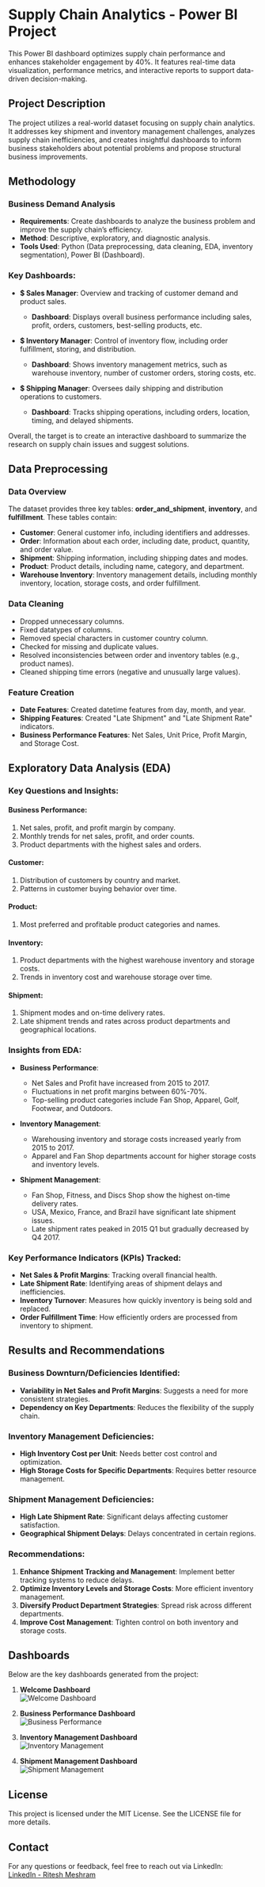 # Supply Chain Analytics - Power BI Project

This Power BI dashboard optimizes supply chain performance and enhances stakeholder engagement by 40%. It features real-time data visualization, performance metrics, and interactive reports to support data-driven decision-making.

## Project Description

The project utilizes a real-world dataset focusing on supply chain analytics. It addresses key shipment and inventory management challenges, analyzes supply chain inefficiencies, and creates insightful dashboards to inform business stakeholders about potential problems and propose structural business improvements.

## Methodology

### Business Demand Analysis
- **Requirements**: Create dashboards to analyze the business problem and improve the supply chain’s efficiency.
- **Method**: Descriptive, exploratory, and diagnostic analysis.
- **Tools Used**: Python (Data preprocessing, data cleaning, EDA, inventory segmentation), Power BI (Dashboard).

### Key Dashboards:
- **$ Sales Manager**: Overview and tracking of customer demand and product sales.
    - **Dashboard**: Displays overall business performance including sales, profit, orders, customers, best-selling products, etc.
  
- **$ Inventory Manager**: Control of inventory flow, including order fulfillment, storing, and distribution.
    - **Dashboard**: Shows inventory management metrics, such as warehouse inventory, number of customer orders, storing costs, etc.
  
- **$ Shipping Manager**: Oversees daily shipping and distribution operations to customers.
    - **Dashboard**: Tracks shipping operations, including orders, location, timing, and delayed shipments.

Overall, the target is to create an interactive dashboard to summarize the research on supply chain issues and suggest solutions.

## Data Preprocessing

### Data Overview
The dataset provides three key tables: **order_and_shipment**, **inventory**, and **fulfillment**. These tables contain:
- **Customer**: General customer info, including identifiers and addresses.
- **Order**: Information about each order, including date, product, quantity, and order value.
- **Shipment**: Shipping information, including shipping dates and modes.
- **Product**: Product details, including name, category, and department.
- **Warehouse Inventory**: Inventory management details, including monthly inventory, location, storage costs, and order fulfillment.

### Data Cleaning
- Dropped unnecessary columns.
- Fixed datatypes of columns.
- Removed special characters in customer country column.
- Checked for missing and duplicate values.
- Resolved inconsistencies between order and inventory tables (e.g., product names).
- Cleaned shipping time errors (negative and unusually large values).

### Feature Creation
- **Date Features**: Created datetime features from day, month, and year.
- **Shipping Features**: Created "Late Shipment" and "Late Shipment Rate" indicators.
- **Business Performance Features**: Net Sales, Unit Price, Profit Margin, and Storage Cost.

## Exploratory Data Analysis (EDA)

### Key Questions and Insights:
#### Business Performance:
1. Net sales, profit, and profit margin by company.
2. Monthly trends for net sales, profit, and order counts.
3. Product departments with the highest sales and orders.

#### Customer:
1. Distribution of customers by country and market.
2. Patterns in customer buying behavior over time.

#### Product:
1. Most preferred and profitable product categories and names.

#### Inventory:
1. Product departments with the highest warehouse inventory and storage costs.
2. Trends in inventory cost and warehouse storage over time.

#### Shipment:
1. Shipment modes and on-time delivery rates.
2. Late shipment trends and rates across product departments and geographical locations.

### Insights from EDA:
- **Business Performance**: 
    - Net Sales and Profit have increased from 2015 to 2017.
    - Fluctuations in net profit margins between 60%-70%.
    - Top-selling product categories include Fan Shop, Apparel, Golf, Footwear, and Outdoors.
  
- **Inventory Management**:
    - Warehousing inventory and storage costs increased yearly from 2015 to 2017.
    - Apparel and Fan Shop departments account for higher storage costs and inventory levels.
  
- **Shipment Management**:
    - Fan Shop, Fitness, and Discs Shop show the highest on-time delivery rates.
    - USA, Mexico, France, and Brazil have significant late shipment issues.
    - Late shipment rates peaked in 2015 Q1 but gradually decreased by Q4 2017.

### Key Performance Indicators (KPIs) Tracked:
- **Net Sales & Profit Margins**: Tracking overall financial health.
- **Late Shipment Rate**: Identifying areas of shipment delays and inefficiencies.
- **Inventory Turnover**: Measures how quickly inventory is being sold and replaced.
- **Order Fulfillment Time**: How efficiently orders are processed from inventory to shipment.

## Results and Recommendations

### Business Downturn/Deficiencies Identified:
- **Variability in Net Sales and Profit Margins**: Suggests a need for more consistent strategies.
- **Dependency on Key Departments**: Reduces the flexibility of the supply chain.

### Inventory Management Deficiencies:
- **High Inventory Cost per Unit**: Needs better cost control and optimization.
- **High Storage Costs for Specific Departments**: Requires better resource management.

### Shipment Management Deficiencies:
- **High Late Shipment Rate**: Significant delays affecting customer satisfaction.
- **Geographical Shipment Delays**: Delays concentrated in certain regions.

### Recommendations:
1. **Enhance Shipment Tracking and Management**: Implement better tracking systems to reduce delays.
2. **Optimize Inventory Levels and Storage Costs**: More efficient inventory management.
3. **Diversify Product Department Strategies**: Spread risk across different departments.
4. **Improve Cost Management**: Tighten control on both inventory and storage costs.

## Dashboards

Below are the key dashboards generated from the project:

1. **Welcome Dashboard**  
   ![Welcome Dashboard](./welcome_dashboard.png)

2. **Business Performance Dashboard**  
   ![Business Performance](./business_performance.png)

3. **Inventory Management Dashboard**  
   ![Inventory Management](./inventory_management.png)

4. **Shipment Management Dashboard**  
   ![Shipment Management](./shipment_management.png)

## License

This project is licensed under the MIT License. See the LICENSE file for more details.

## Contact

For any questions or feedback, feel free to reach out via LinkedIn:  
[LinkedIn - Ritesh Meshram](https://www.linkedin.com/in/ritesh-meshram/)

